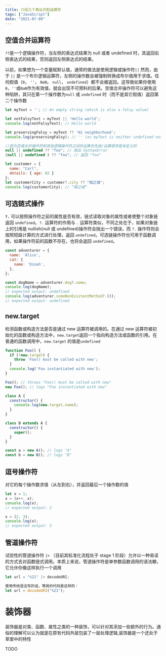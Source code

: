 ```yaml
---
title: 介绍几个表达式和运算符
tags: ["JavaScript"]
date: "2021-07-09"
---
```


## 空值合并运算符

`??`是一个逻辑操作符，当左侧的表达式结果为 null 或者 undefined 时，其返回右侧表达式的结果，否则返回左侧表达式的结果。

以前，如果想为一个变量赋默认值，通常的做法是使用逻辑或操作符`||` 然而，由于 `||` 是一个布尔逻辑运算符，左侧的操作数会被强制转换成布尔值用于求值。任何假值（`0`， `''`， `NaN`， `null`， `undefined`）都不会被返回。这导致如果你使用`0`，`''`或`NaN`作为有效值，就会出现不可预料的后果。空值合并操作符可以避免这种陷阱，其只在第一个操作数为`null` 或 `undefined` 时（而不是其它假值）返回第二个操作数

```javascript
let myText = ''; // An empty string (which is also a falsy value)

let notFalsyText = myText || 'Hello world';
console.log(notFalsyText); // Hello world

let preservingFalsy = myText ?? 'Hi neighborhood';
console.log(preservingFalsy); // '' (as myText is neither undefined nor null)

//因为空值合并操作符和其他逻辑操作符之间的运算优先级/运算顺序是未定义的
null || undefined ?? "foo"; // 抛出 SyntaxError
(null || undefined ) ?? "foo"; // 返回 "foo"

let customer = {
  name: "Carl",
  details: { age: 82 }
};
let customerCity = customer?.city ?? "暗之城";
console.log(customerCity); // “暗之城”
```

## 可选链式操作

**`?.`** 可以按照操作符之前的属性是否有效，链式读取对象的属性或者使整个对象链返回 `undefined`。`?.` 运算符的作用与 `.` 运算符类似，不同之处在于，如果对象链上的引用是 nullish(null 或 undefined)操作符会抛出一个错误，而 `?.` 操作符则会按照短路计算的方式进行处理，返回 `undefined`。可选链操作符也可用于函数调用，如果操作符前的函数不存在，也将会返回 `undefined`。

```javascript
const adventurer = {
  name: 'Alice',
  cat: {
    name: 'Dinah',
  },
};

const dogName = adventurer.dog?.name;
console.log(dogName);
// expected output: undefined
console.log(adventurer.someNonExistentMethod?.());
// expected output: undefined
```

## new.target

检测函数或构造方法是否是通过 new 运算符被调用的。在通过 new 运算符被初始化的函数或构造方法中，`new.target`返回一个指向构造方法或函数的引用。在普通的函数调用中，`new.target` 的值是`undefined`

```javascript
function Foo() {
  if (!new.target) {
    throw 'Foo() must be called with new';
  }
  console.log('Foo instantiated with new');
}

Foo(); // throws "Foo() must be called with new"
new Foo(); // logs "Foo instantiated with new"

class A {
  constructor() {
    console.log(new.target.name);
  }
}

class B extends A {
  constructor() {
    super();
  }
}

const a = new A(); // logs "A"
const b = new B(); // logs "B"
```

## 逗号操作符

对它的每个操作数求值（从左到右），并返回最后一个操作数的值

```javascript
let x = 1;
x = (x++, x);
console.log(x);
// expected output: 2

x = (2, 3);
console.log(x);
// expected output: 3
```

## 管道操作符

试验性的管道操作符 `|>` （目前其标准化流程处于 stage 1 阶段）允许以一种易读的方式去对函数链式调用。本质上来说，管道操作符是单参数函数调用的语法糖，它允许你像这样执行一个调用

```javascript
let url = "%21" |> decodeURI;

使用传统语法写的话，等效的代码是这样的：
let url = decodeURI("%21");
```

# 装饰器

装饰器是对类、函数、属性之类的一种装饰，可以针对其添加一些额外的行为。通俗的理解可以认为就是在原有代码外层包装了一层处理逻辑,装饰器是一个还处于草案中的特性

TODO
